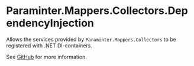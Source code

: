 # Paraminter.Mappers.Collectors.DependencyInjection

Allows the services provided by `Paraminter.Mappers.Collectors` to be registered with .NET DI-containers.

See [GitHub](https://github.com/Paraminter/Paraminter.Mappers.Collectors) for more information.